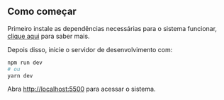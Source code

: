 ## Como começar

Primeiro instale as dependências necessárias para o sistema funcionar, [clique aqui](https://github.com/luks360/projeto-requi-medicamentos/wiki/Instala%C3%A7%C3%A3o) para saber mais.

Depois disso, inicie o servidor de desenvolvimento com:

```bash
npm run dev
# ou
yarn dev
```

Abra [http://localhost:5500](http://localhost:5500) para acessar o sistema.
